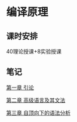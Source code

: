 # 编译原理

## 课时安排

40理论授课+8实验授课

## 笔记

[第一章 引论](./chapter1.md)

[第二章 高级语言及其文法](./chapter2.md)

[第三章 自顶向下的语法分析](./chapter3.md)